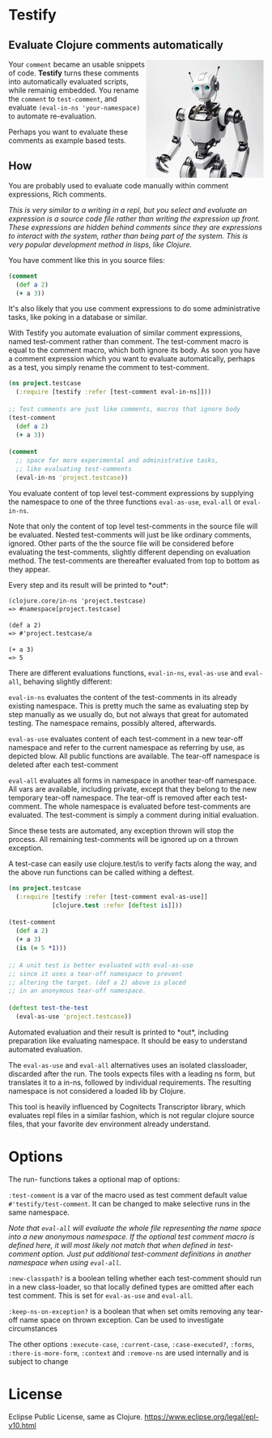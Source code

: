 # Testify
## Evaluate Clojure comments automatically

<img align="right" src="robby.jpg">

Your `comment` became an usable snippets of code. 
**Testify** turns these comments into automatically evaluated scripts, while remainig embedded.
You rename the `comment` to `test-comment`, and evaluate `(eval-in-ns 'your-namespace)` to automate re-evaluation.

Perhaps you want to evaluate these comments as example based tests.

## How
 
You are probably used to evaluate code manually within comment expressions, Rich comments. 

*This is very similar to a writing in a repl, but you select and evaluate an expression is a source code file rather than writing the expression up front. These expressions are hidden behind comments since they are expressions to interact with the system, rather than being part of the system. This is very popular development method in lisps, like Clojure.*

You have comment like this in you source files:

```clojure
(comment 
  (def a 2)
  (+ a 3))
```

It's also likely that you use comment expressions to do some administrative tasks, like poking in a database or similar.

With Testify you automate evaluation of similar comment expressions, named test-comment rather than comment. The test-comment macro is equal to the comment macro, which both ignore its body. As soon you have a comment expression which you want to evaluate automatically, perhaps as a test, you simply rename the comment to test-comment.

```clojure
(ns project.testcase
  (:require [testify :refer [test-comment eval-in-ns]]))

;; Test comments are just like comments, macros that ignore body  
(test-comment 
  (def a 2)
  (+ a 3))
  
(comment 
  ;; space for more experimental and administrative tasks,
  ;; like evaluating test-comments
  (eval-in-ns 'project.testcase))
```
You evaluate content of top level test-comment expressions by supplying the namespace to one of the three functions `eval-as-use`, `eval-all` or `eval-in-ns`. 

Note that only the content of top level test-comments in the source file will be evaluated. Nested test-comments will just be like ordinary comments, ignored. Other parts of the the source file will be considered before evaluating the test-comments, slightly different depending on evaluation method. The test-comments are thereafter evaluated from top to bottom as they appear. 

Every step and its result will be printed to \*out\*:
```
(clojure.core/in-ns 'project.testcase)
=> #namespace[project.testcase]

(def a 2)
=> #'project.testcase/a

(+ a 3)
=> 5
```
There are different evaluations functions, `eval-in-ns`, `eval-as-use` and `eval-all`, behaving slightly different:

`eval-in-ns` evaluates the content of the test-comments in its already existing namespace. This is pretty much the same as evaluating step by step manually as we usually do, but not always that great for automated testing. The namespace remains, possibly altered, afterwards. 

`eval-as-use` evaluates content of each test-comment in a new tear-off namespace and refer to the current namespace as referring by use, as depicted blow. All public functions are available. The tear-off namespace is deleted after each test-comment

`eval-all` evaluates all forms in namespace in another tear-off namespace. All vars are available, including private, except that they belong to the new temporary tear-off namespace. The tear-off is removed after each test-comment. The whole namespace is evaluated before test-comments are evaluated. The test-comment is simply a comment during initial evaluation.


Since these tests are automated, any exception thrown will stop the process. All remaining test-comments will be ignored up on a thrown exception.

A test-case can easily use clojure.test/is to verify facts along the way, and the above run functions can be called withing a deftest.

```clojure
(ns project.testcase
  (:require [testify :refer [test-comment eval-as-use]]
            [clojure.test :refer [deftest is]]))
  
(test-comment 
  (def a 2)
  (+ a 3)
  (is (= 5 *1)))

;; A unit test is better evaluated with eval-as-use
;; since it uses a tear-off namespace to prevent
;; altering the target. (def a 2) above is placed
;; in an anonymous tear-off namespace.
 
(deftest test-the-test
  (eval-as-use 'project.testcase))
```
Automated evaluation and their result is printed to \*out\*, including preparation like evaluating namespace. It should be easy to understand automated evaluation.

The `eval-as-use` and `eval-all` alternatives uses an isolated classloader, discarded after the run. The tools expects files with a leading ns form, but translates it to a in-ns, followed by individual requirements. The resulting namespace is not considered a loaded lib by Clojure.

This tool is heavily influenced by Cognitects Transcriptor library, which evaluates repl files in a similar fashion, which is not regular clojure source files, that your favorite dev environment already understand.

# Options

The run- functions takes a optional map of options: 

`:test-comment` is a var of the macro used as test comment default value `#'testify/test-comment`. It can be changed to make selective runs in the same namespace. 

*Note that `eval-all` will evaluate the whole file representing the name space into a new anonymous namespace. If the optional test comment macro is defined here, it will most likely not match that when defined in test-comment option. Just put additional test-comment definitions in another namespace when using `eval-all`.* 

`:new-classpath?` is a boolean telling whether each test-comment should run in a new class-loader, so that locally defined types are omitted after each test comment. This is set for `eval-as-use` and `eval-all`.

`:keep-ns-on-exception?` is a boolean that when set omits removing any tear-off name space on thrown exception. Can be used to investigate circumstances

The other options `:execute-case`, `:current-case`, `:case-executed?`, `:forms`, `:there-is-more-form`, `:context` and `:remove-ns` are used internally and is subject to change

# License
Eclipse Public License, same as Clojure. https://www.eclipse.org/legal/epl-v10.html

